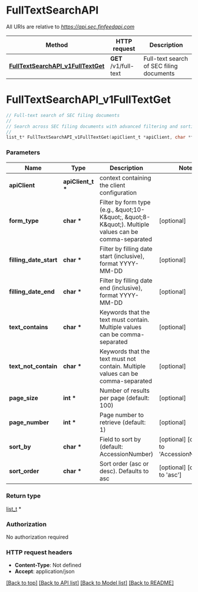 # FullTextSearchAPI

All URIs are relative to *https://api.sec.finfeedapi.com*

Method | HTTP request | Description
------------- | ------------- | -------------
[**FullTextSearchAPI_v1FullTextGet**](FullTextSearchAPI.md#FullTextSearchAPI_v1FullTextGet) | **GET** /v1/full-text | Full-text search of SEC filing documents


# **FullTextSearchAPI_v1FullTextGet**
```c
// Full-text search of SEC filing documents
//
// Search across SEC filing documents with advanced filtering and sorting capabilities.    ### Available Sort Fields    Field Name | Description  -----------|-------------  AccessionNumber | SEC filing accession number  FormType | Type of the filing document  FilingDate | Date when filing was submitted  CompanyName | Name of the company  CIK | Central Index Key  DocumentFilename | Name of the filing document  DocumentDescription | Description of the document    ### Search Options    Option | Description  --------|-------------  text_contains | Keywords that must appear in the document  text_not_contain | Keywords that must not appear in the document    ### Date Format  All dates must be provided in YYYY-MM-DD format    :::tip  Use text_contains and text_not_contain with multiple keywords separated by commas for more precise searches  :::    :::note  The search is case-insensitive and supports partial word matches  :::
//
list_t* FullTextSearchAPI_v1FullTextGet(apiClient_t *apiClient, char *form_type, char *filling_date_start, char *filling_date_end, char *text_contains, char *text_not_contain, int *page_size, int *page_number, char *sort_by, char *sort_order);
```

### Parameters
Name | Type | Description  | Notes
------------- | ------------- | ------------- | -------------
**apiClient** | **apiClient_t \*** | context containing the client configuration |
**form_type** | **char \*** | Filter by form type (e.g., \&quot;10-K\&quot;, \&quot;8-K\&quot;). Multiple values can be comma-separated | [optional] 
**filling_date_start** | **char \*** | Filter by filling date start (inclusive), format YYYY-MM-DD | [optional] 
**filling_date_end** | **char \*** | Filter by filling date end (inclusive), format YYYY-MM-DD | [optional] 
**text_contains** | **char \*** | Keywords that the text must contain. Multiple values can be comma-separated | [optional] 
**text_not_contain** | **char \*** | Keywords that the text must not contain. Multiple values can be comma-separated | [optional] 
**page_size** | **int \*** | Number of results per page (default: 100) | [optional] 
**page_number** | **int \*** | Page number to retrieve (default: 1) | [optional] 
**sort_by** | **char \*** | Field to sort by (default: AccessionNumber) | [optional] [default to &#39;AccessionNumber&#39;]
**sort_order** | **char \*** | Sort order (asc or desc). Defaults to asc | [optional] [default to &#39;asc&#39;]

### Return type

[list_t](dto_sec_filing_result_dto.md) *


### Authorization

No authorization required

### HTTP request headers

 - **Content-Type**: Not defined
 - **Accept**: application/json

[[Back to top]](#) [[Back to API list]](../README.md#documentation-for-api-endpoints) [[Back to Model list]](../README.md#documentation-for-models) [[Back to README]](../README.md)

